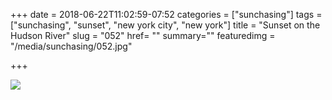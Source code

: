 +++
date = 2018-06-22T11:02:59-07:52
categories = ["sunchasing"]
tags = ["sunchasing", "sunset", "new york city", "new york"]
title = "Sunset on the Hudson River"
slug = "052"
href= ""
summary=""
featuredimg = "/media/sunchasing/052.jpg"

+++

<img src="/media/sunchasing/052.jpg" />